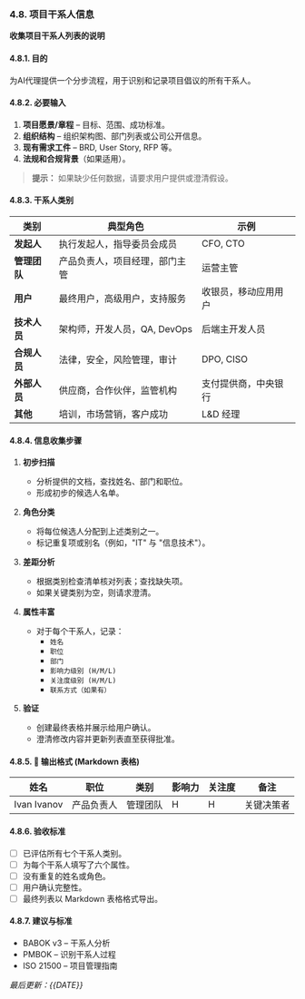 ### 4.8. 项目干系人信息
**收集项目干系人列表的说明**

#### 4.8.1. 目的
为AI代理提供一个分步流程，用于识别和记录项目倡议的所有干系人。

#### 4.8.2. 必要输入
1.  **项目愿景/章程** – 目标、范围、成功标准。
2.  **组织结构** – 组织架构图、部门列表或公司公开信息。
3.  **现有需求工件** – BRD, User Story, RFP 等。
4.  **法规和合规背景**（如果适用）。

> **提示：** 如果缺少任何数据，请要求用户提供或澄清假设。

#### 4.8.3. 干系人类别

| 类别          | 典型角色                                      | 示例                             |
|---------------|-----------------------------------------------|----------------------------------|
| **发起人**    | 执行发起人，指导委员会成员                    | CFO, CTO                        |
| **管理团队**  | 产品负责人，项目经理，部门主管                | 运营主管                         |
| **用户**      | 最终用户，高级用户，支持服务                  | 收银员，移动应用用户             |
| **技术人员**  | 架构师，开发人员，QA, DevOps                  | 后端主开发人员                   |
| **合规人员**  | 法律，安全，风险管理，审计                    | DPO, CISO                       |
| **外部人员**  | 供应商，合作伙伴，监管机构                    | 支付提供商，中央银行             |
| **其他**      | 培训，市场营销，客户成功                      | L&D 经理                        |

#### 4.8.4. 信息收集步骤

1.  **初步扫描**
    -   分析提供的文档，查找姓名、部门和职位。
    -   形成初步的候选人名单。

2.  **角色分类**
    -   将每位候选人分配到上述类别之一。
    -   标记重复项或别名（例如，"IT" 与 "信息技术"）。

3.  **差距分析**
    -   根据类别检查清单核对列表；查找缺失项。
    -   如果关键类别为空，则请求澄清。

4.  **属性丰富**
    -   对于每个干系人，记录：
        -   `姓名`
        -   `职位`
        -   `部门`
        -   `影响力级别 (H/M/L)`
        -   `关注度级别 (H/M/L)`
        -   `联系方式（如果有）`

5.  **验证**
    -   创建最终表格并展示给用户确认。
    -   澄清修改内容并更新列表直至获得批准。

#### 4.8.5. 📄 输出格式 (Markdown 表格)

| 姓名         | 职位           | 类别      | 影响力 | 关注度 | 备注             |
|--------------|----------------|-----------|--------|--------|------------------|
| Ivan Ivanov  | 产品负责人      | 管理团队  | H      | H      | 关键决策者       |

#### 4.8.6. 验收标准
- [ ] 已评估所有七个干系人类别。
- [ ] 为每个干系人填写了六个属性。
- [ ] 没有重复的姓名或角色。
- [ ] 用户确认完整性。
- [ ] 最终列表以 Markdown 表格格式导出。

#### 4.8.7. 建议与标准
- BABOK v3 – 干系人分析
- PMBOK – 识别干系人过程
- ISO 21500 – 项目管理指南

*最后更新：{{DATE}}*